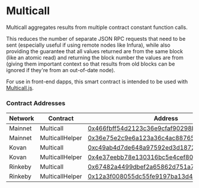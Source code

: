 # Multicall

Multicall aggregates results from multiple contract constant function calls.

This reduces the number of separate JSON RPC requests that need to be sent
(especially useful if using remote nodes like Infura), while also providing the
guarantee that all values returned are from the same block (like an atomic read)
and returning the block number the values are from (giving them important
context so that results from old blocks can be ignored if they're from an
out-of-date node).

For use in front-end dapps, this smart contract is intended to be used with
[Multicall.js](https://github.com/makerdao/multicall.js).

### Contract Addresses
| Network | Contract        | Address |
| ------- | --------------- | ------- |
| Mainnet | Multicall       | [0x466fbff54d2123c36e9cfaf90298ba436250c043](https://etherscan.io/address/0x466fbff54d2123c36e9cfaf90298ba436250c043#code) |
| Mainnet | MulticallHelper | [0x36e75e2c9e6a123a36c4ac88765a5dd1d6d0c350](https://etherscan.io/address/0x36e75e2c9e6a123a36c4ac88765a5dd1d6d0c350#code) |
| Kovan   | Multicall       | [0xc49ab4d7de648a97592ed3d18720e00356b4a806](https://kovan.etherscan.io/address/0xc49ab4d7de648a97592ed3d18720e00356b4a806#code) |
| Kovan   | MulticallHelper | [0x4e37eebb78e130316bc5e4cef80a8a2d8dcfb084](https://kovan.etherscan.io/address/0x4e37eebb78e130316bc5e4cef80a8a2d8dcfb084#code) |
| Rinkeby | Multicall       | [0x67482a4499dbef2a65862d751a7ef2b4a0785475](https://rinkeby.etherscan.io/address/0x67482a4499dbef2a65862d751a7ef2b4a0785475#code) |
| Rinkeby | MulticallHelper | [0x12a3f008055dc55fe9197ba13d4f10101a71b591](https://rinkeby.etherscan.io/address/0x12a3f008055dc55fe9197ba13d4f10101a71b591#code) |
